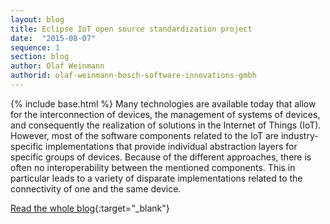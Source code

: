 ```yaml
---
layout: blog
title: Eclipse IoT open source standardization project
date:  "2015-08-07"
sequence: 1
section: blog
author: Olaf Weinmann
authorid: olaf-weinmann-bosch-software-innovations-gmbh
---
```

{% include base.html %}
Many technologies are available today that allow for the interconnection of devices, the management of systems of devices, and consequently the realization of solutions in the Internet of Things (IoT). However, most of the software components related to the IoT are industry-specific implementations that provide individual abstraction layers for specific groups of devices. Because of the different approaches, there is often no interoperability between the mentioned components. This in particular leads to a variety of disparate implementations related to the connectivity of one and the same device.

[Read the whole blog](http://blog.bosch-si.com/categories/technology/2014/10/your-feedback-eclipse-iot-open-source-standardization-project){:target="_blank"}
